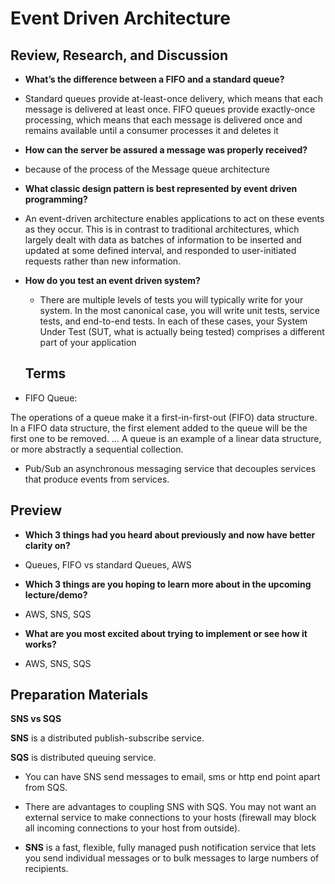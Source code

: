 # Event Driven Architecture 

## Review, Research, and Discussion 

* **What’s the difference between a FIFO and a standard queue?**

* Standard queues provide at-least-once delivery, which means that each message is delivered at least once. FIFO queues provide exactly-once processing, which means that each message is delivered once and remains available until a consumer processes it and deletes it
* **How can the server be assured a message was properly received?**

* because of the process of the Message queue architecture
* **What classic design pattern is best represented by event driven programming?**

* An event-driven architecture enables applications to act on these events as they occur. This is in contrast to traditional architectures, which largely dealt with data as batches of information to be inserted and updated at some defined interval, and responded to user-initiated requests rather than new information.
* **How do you test an event driven system?**

    * There are multiple levels of tests you will typically write for your system. In the most canonical case, you will write unit tests, service tests, and end-to-end tests. In each of these cases, your System Under Test (SUT, what is actually being tested) comprises a different part of your application

   ## Terms 
* FIFO Queue:

The operations of a queue make it a first-in-first-out (FIFO) data structure. In a FIFO data structure, the first element added to the queue will be the first one to be removed. … A queue is an example of a linear data structure, or more abstractly a sequential collection.

* Pub/Sub
an asynchronous messaging service that decouples services that produce events from services.

## Preview
* **Which 3 things had you heard about previously and now have better clarity on?**

* Queues, FIFO vs standard Queues, AWS

* **Which 3 things are you hoping to learn more about in the upcoming lecture/demo?**

* AWS, SNS, SQS

* **What are you most excited about trying to implement or see how it works?**

* AWS, SNS, SQS

## Preparation Materials

**SNS vs SQS**

**SNS** is a distributed publish-subscribe service.

**SQS** is distributed queuing service.

* You can have SNS send messages to email, sms or http end point apart from SQS.

* There are advantages to coupling SNS with SQS. You may not want an external service to make connections to your hosts (firewall may block all incoming connections to your host from outside).

* **SNS** is a fast, flexible, fully managed push notification service that lets you send individual messages or to bulk messages to large numbers of recipients.

